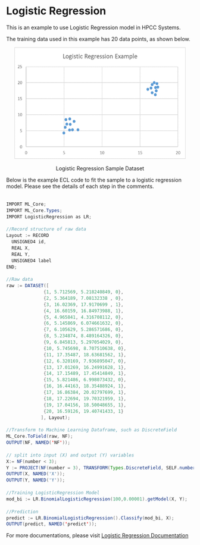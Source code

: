 # Logistic Regression

This is an example to use Logistic Regression model in HPCC Systems.

The training data used in this example has 20 data points, as shown below.


<!-- ![Linear Regression](./images/lr_samples.PNG) -->
<p align="center"> <img width="460" height="300" src="./images/logisticregression_samples.PNG"> </p>
<p align="center"> Logistic Regression Sample Dataset </p>

Below is the example ECL code to fit the sample to a logistic regression model.
Please see the details of each step in the comments.

```java

IMPORT ML_Core;
IMPORT ML_Core.Types;
IMPORT LogisticRegression as LR;

//Record structure of raw data
Layout := RECORD
  UNSIGNED4 id,
  REAL X,
  REAL Y,
  UNSIGNED4 label
END;

//Raw data
raw := DATASET([
              {1, 5.712569, 5.218240849, 0},
              {2, 5.364189, 7.08132338 , 0},
              {3, 16.02369, 17.9170699 , 1},
              {4, 16.60159, 16.84973988, 1},
              {5, 4.965841, 4.316708112, 0},
              {6, 5.145869, 6.074661632, 0},
              {7, 6.105629, 5.286571686, 0},
              {8, 5.234874, 8.489164326, 0},
              {9, 6.845813, 5.297054029, 0},
              {10, 5.745698, 8.707510638, 0},
              {11, 17.35487, 18.63681562, 1},
              {12, 6.320169, 7.936895047, 0},
              {13, 17.01269, 16.24991628, 1},
              {14, 17.15489, 17.45414849, 1},
              {15, 5.821486, 6.998073432, 0},
              {16, 16.44163, 18.35488924, 1},
              {17, 16.86384, 20.02797699, 1},
              {18, 17.22694, 19.70321959, 1},
              {19, 17.04156, 18.50048655, 1},
              {20, 16.59126, 19.40741433, 1}
             ], Layout);

//Transform to Machine Learning Dataframe, such as DiscreteField
ML_Core.ToField(raw, NF);
OUTPUT(NF, NAMED('NF'));

// split into input (X) and output (Y) variables
X:= NF(number < 3);
Y := PROJECT(NF(number = 3), TRANSFORM(Types.DiscreteField, SELF.number := 1, SELF := LEFT));
OUTPUT(X, NAMED('X'));
OUTPUT(Y, NAMED('Y'));

//Training LogisticRegression Model
mod_bi := LR.BinomialLogisticRegression(100,0.00001).getModel(X, Y);

//Prediction
predict := LR.BinomialLogisticRegression().Classify(mod_bi, X);
OUTPUT(predict, NAMED('predict'));          

```

For more documentations, please visit [Logistic Regression Documentation](https://cdn.hpccsystems.com/pdf/ml/LogisticRegression.pdf)